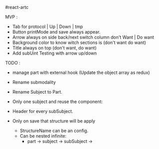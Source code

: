 #react-artc

MVP :
  - Tab for protocol | Up | Down | tmp
  - Button printMode and save always appear.
  - Arrow always on side back/next switch column don't Want | Do want
  - Background color to know witch sections is (don't want do want)
  - Title always on top (don't want, do want)
  - Add subUint Testing with arrow up/down


 TODO :
 - manage part with external hook (Update the object array as redux)
 - Rename submodality
 - Rename Subject to Part.

 - Only one subject and reuse the component:
  - Header for every subSubject.
  - Only on save that structure will be apply
    - StructureName can be an config.
    - Can be nested infinite:
      - part -> subject -> subSubject ->
